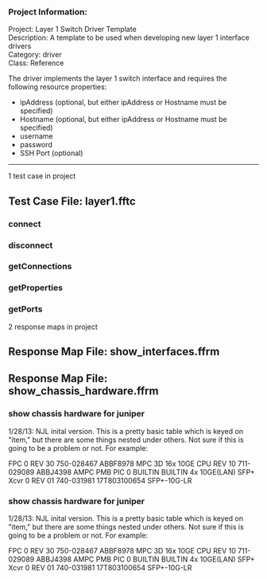 ### Project Information:
Project: Layer 1 Switch Driver Template  
Description: A template to be used when developing new layer 1 interface drivers  
Category: driver  
Class: Reference  
  
The driver implements the layer 1 switch interface and requires the  
following resource properties:  
* ipAddress (optional, but either ipAddress or Hostname must be specified)  
* Hostname (optional, but either ipAddress or Hostname must be specified)  
* username  
* password  
* SSH Port (optional)
 ----
1 test case in project
## Test Case File: layer1.fftc
### connect
### disconnect
### getConnections
### getProperties
### getPorts
2 response maps in project
## Response Map File: show_interfaces.ffrm
## Response Map File: show_chassis_hardware.ffrm
### show chassis hardware for juniper
1/28/13: NJL inital version.  This is a pretty basic table which is keyed on "item," but there are some things nested under others.  Not sure if this is going to be a problem or not.  For example:

FPC 0            REV 30   750-028467   ABBF8978          MPC 3D 16x 10GE
  CPU            REV 10   711-029089   ABBJ4398          AMPC PMB
  PIC 0                   BUILTIN      BUILTIN           4x 10GE(LAN) SFP+
    Xcvr 0       REV 01   740-031981   17T803100654      SFP+-10G-LR
### show chassis hardware for juniper
1/28/13: NJL inital version.  This is a pretty basic table which is keyed on "item," but there are some things nested under others.  Not sure if this is going to be a problem or not.  For example:

FPC 0            REV 30   750-028467   ABBF8978          MPC 3D 16x 10GE
  CPU            REV 10   711-029089   ABBJ4398          AMPC PMB
  PIC 0                   BUILTIN      BUILTIN           4x 10GE(LAN) SFP+
    Xcvr 0       REV 01   740-031981   17T803100654      SFP+-10G-LR